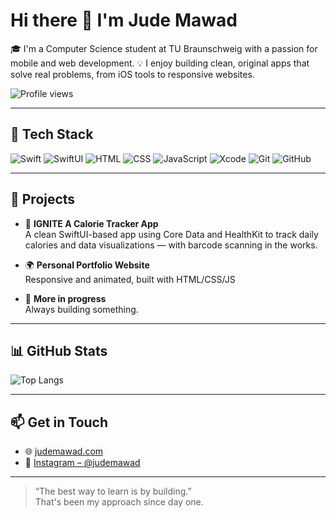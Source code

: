 # Hi there 👋 I'm Jude Mawad

🎓 I'm a Computer Science student at TU Braunschweig with a passion for mobile and web development.
💡 I enjoy building clean, original apps that solve real problems, from iOS tools to responsive websites.

![Profile views](https://komarev.com/ghpvc/?username=judemawad&color=blue&style=flat)

---

## 🔧 Tech Stack

![Swift](https://img.shields.io/badge/-Swift-orange?style=flat&logo=swift)
![SwiftUI](https://img.shields.io/badge/-SwiftUI-5D5DFF?style=flat&logo=swift)
![HTML](https://img.shields.io/badge/-HTML5-E34F26?style=flat&logo=html5)
![CSS](https://img.shields.io/badge/-CSS3-1572B6?style=flat&logo=css3)
![JavaScript](https://img.shields.io/badge/-JavaScript-F7DF1E?style=flat&logo=javascript)
![Xcode](https://img.shields.io/badge/-Xcode-147EFB?style=flat&logo=xcode)
![Git](https://img.shields.io/badge/-Git-F05032?style=flat&logo=git)
![GitHub](https://img.shields.io/badge/-GitHub-181717?style=flat&logo=github)

---

## 🚀 Projects

- 📱 **IGNITE A Calorie Tracker App**  
  A clean SwiftUI-based app using Core Data and HealthKit to track daily calories and data visualizations — with barcode scanning in the works.

- 🌍 **Personal Portfolio Website**  
  Responsive and animated, built with HTML/CSS/JS

- 🔧 **More in progress**  
 Always building something.

---

## 📊 GitHub Stats

![Top Langs](https://github-readme-stats.vercel.app/api/top-langs/?username=JoudMawad&layout=compact)

---

## 📫 Get in Touch

- 🌐 [judemawad.com](https://judemawad.com)
- 📸 [Instagram – @judemawad]([https://www.instagram.com/judemawad/](https://www.instagram.com/jude_mawad/?igsh=c3oxYjN0MHFjZTJn&utm_source=qr))

---

> “The best way to learn is by building.”  
That's been my approach since day one.

